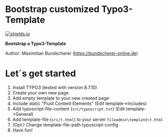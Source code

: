 # Bootstrap customized Typo3-Template

[![shields.io](http://img.shields.io/badge/license-Apache2-blue.svg)](http://www.apache.org/licenses/LICENSE-2.0.txt)

**Bootstrap a Typo3-Template**

Author: Maximilian Bundscherer (https://bundscherer-online.de)

# Let´s get started

1. Install TYPO3 (tested with version 8.7.10)
2. Create your own new page
3. Add empty template to your new created page
4. Include static "Fluid Content Elements" (Edit template->Includes)
5. Add typoscript-file-content (``src/typoscript.txt``) (Edit template->General)
6. Add template-file (``src/t.html``) to your server ``fileadmin\template\t.html``
7. (Opt.) Change template-file-path typoscript-config
8. Have fun!
